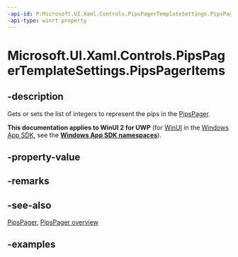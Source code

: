 ```yaml
---
-api-id: P:Microsoft.UI.Xaml.Controls.PipsPagerTemplateSettings.PipsPagerItems
-api-type: winrt property
---
```


# Microsoft.UI.Xaml.Controls.PipsPagerTemplateSettings.PipsPagerItems

<!--
public System.Collections.Generic.IList<int> PipsPagerItems { get; }
-->

## -description

Gets or sets the list of integers to represent the pips in the [PipsPager](pipspager.md).

**This documentation applies to WinUI 2 for UWP** (for [WinUI](/windows/apps/winui/winui3/) in the [Windows App SDK](/windows/apps/windows-app-sdk/), see the **[Windows App SDK namespaces](/windows/windows-app-sdk/api/winrt/)**).

## -property-value

## -remarks

## -see-also

[PipsPager](pipspager.md), [PipsPager overview](/windows/apps/design/controls/pipspager)

## -examples
